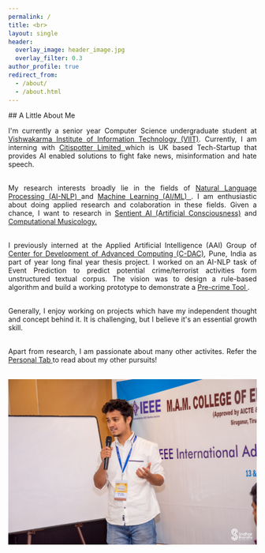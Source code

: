 ```yaml
---
permalink: /
title: <br>
layout: single
header:
  overlay_image: header_image.jpg
  overlay_filter: 0.3
author_profile: true
redirect_from:
  - /about/
  - /about.html
---
```

<div style="text-align: justify">
## A Little About Me
  
I'm currently a senior year Computer Science undergraduate student at <a href="http://www.viit.ac.in/">Vishwakarma Institute of Information Technology (VIIT)</a>. Currently, I am interning with <a href = "http://citispotter.com/"> Citispotter Limited </a> which is UK based Tech-Startup that provides AI enabled solutions to fight fake news, misinformation and hate speech. <br><br>

My research interests broadly lie in the fields of <a href = "https://en.wikipedia.org/wiki/Natural_language_processing"> Natural Language Processing (AI-NLP) </a> and <a href = "https://en.wikipedia.org/wiki/Machine_learning"> Machine Learning (AI/ML) </a>. I am enthusiastic about doing applied research and colaboration in these fields. Given a chance, I want to research in <a href ="https://en.wikipedia.org/wiki/Artificial_consciousness">Sentient AI (Artificial Consciousness)</a> and <a href = "https://en.wikipedia.org/wiki/Computational_musicology">Computational Musicology.</a> <br><br>

I previously interned at the Applied Artificial Intelligence (AAI) Group of <a href="https://www.cdac.in/"> Center for Development of Advanced Computing (C-DAC)</a>, Pune, India as part of year long final year thesis project. I worked on an AI-NLP task of Event Prediction to predict potential crime/terrorist activities form unstructured textual corpus. The vision was to design a  rule-based algorithm and build a working prototype to demonstrate a <a href = "https://en.wikipedia.org/wiki/Pre-crime#:~:text=Pre%2Dcrime%20intervenes%20to%20punish,occurred%20is%20a%20foregone%20conclusion"> Pre-crime Tool </a>. <br><br>

Generally, I enjoy working on projects which have my independent thought and concept behind it. It is challenging, but I believe it's an essential growth skill.<br><br>

Apart from research, I am passionate about many other activites. Refer the <a href = "https://katreparitosh.github.io/personal/"> Personal Tab </a> to read about my other pursuits!
</div>
<br>
<img src = "/images/IEEE Talk.jpg">
